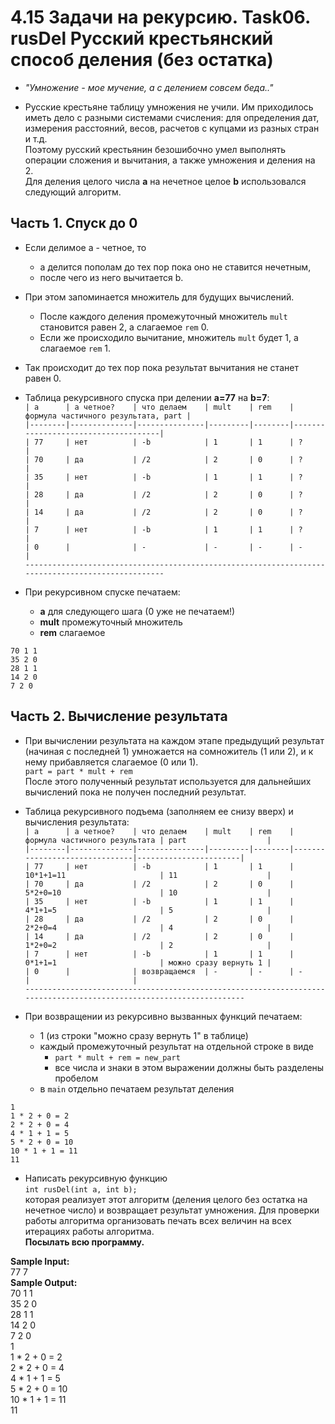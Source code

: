 # 4.15 Задачи на рекурсию. Task06. rusDel Русский крестьянский способ деления (без остатка)

* *"Умножение - мое мучение, а с делением совсем беда.."*  

* Русские крестьяне таблицу умножения не учили. Им приходилось иметь дело с разными системами счисления: для определения дат, измерения расстояний, весов, расчетов с купцами из разных стран и т.д.  
Поэтому русский крестьянин безошибочно умел выполнять операции сложения и вычитания, а также умножения и деления на 2.  
Для деления целого числа **a** на нечетное целое **b** использовался следующий алгоритм.  

## **Часть 1. Спуск до 0**

* Если делимое a - четное, то
  * a делится пополам до тех пор пока оно не ставится нечетным,
  * после чего из него вычитается b.
* При этом запоминается множитель для будущих вычислений.
  * После каждого деления промежуточный множитель `mult` становится равен 2, а слагаемое `rem` 0.
  * Если же происходило вычитание, множитель `mult` будет 1, а слагаемое `rem` 1.
* Так происходит до тех пор пока результат вычитания не станет равен 0.  

* Таблица рекурсивного спуска при делении **a=77** на **b=7**:  
`| a      | a четное?    | что делаем    | mult    | rem    | формула частичного результата, part |`  
`|--------|--------------|---------------|---------|--------|-------------------------------------|`  
`| 77     | нет          | -b            | 1       | 1      | ?                                   |`  
`| 70     | да           | /2            | 2       | 0      | ?                                   |`  
`| 35     | нет          | -b            | 1       | 1      | ?                                   |`  
`| 28     | да           | /2            | 2       | 0      | ?                                   |`  
`| 14     | да           | /2            | 2       | 0      | ?                                   |`  
`| 7      | нет          | -b            | 1       | 1      | ?                                   |`  
`| 0      |              | -             | -       | -      | -                                   |`  
`--------------------------------------------------------------------------------------------------`

* При рекурсивном спуске печатаем:
  * **a** для следующего шага (0 уже не печатаем!)
  * **mult** промежуточный множитель
  * **rem** слагаемое  

`70 1 1`  
`35 2 0`  
`28 1 1`  
`14 2 0`  
`7 2 0`  


## **Часть 2. Вычисление результата**

* При вычислении результата на каждом этапе предыдущий результат (начиная с последней 1) умножается на сомножитель (1 или 2), и к нему прибавляется слагаемое (0 или 1).  
`part = part * mult + rem`  
После этого полученный результат используется для дальнейших вычислений пока не получен последний результат.  

* Таблица рекурсивного подъема (заполняем ее снизу вверх) и вычисления результата:  
`| a      | a четное?    | что делаем    | mult    | rem    | формула частичного результата | part                  |`  
`|--------|--------------|---------------|---------|--------|-------------------------------|-----------------------|`  
`| 77     | нет          | -b            | 1       | 1      | 10*1+1=11                     | 11                    |`  
`| 70     | да           | /2            | 2       | 0      | 5*2+0=10                      | 10                    |`  
`| 35     | нет          | -b            | 1       | 1      | 4*1+1=5                       | 5                     |`  
`| 28     | да           | /2            | 2       | 0      | 2*2+0=4                       | 4                     |`  
`| 14     | да           | /2            | 2       | 0      | 1*2+0=2                       | 2                     |`  
`| 7      | нет          | -b            | 1       | 1      | 0*1+1=1                       | можно сразу вернуть 1 |`  
`| 0      |              | возвращаемся  | -       | -      | -                             |                       |`  
`--------------------------------------------------------------------------------------------------------------------`  

* При возвращении из рекурсивно вызванных функций печатаем:
  * 1 (из строки "можно сразу вернуть 1" в таблице)
  * каждый промежуточный результат на отдельной строке в виде
    * `part * mult + rem = new_part`
    * все числа и знаки в этом выражении должны быть разделены пробелом
  * в `main` отдельно печатаем результат деления  

```// вывод
1
1 * 2 + 0 = 2
2 * 2 + 0 = 4
4 * 1 + 1 = 5
5 * 2 + 0 = 10
10 * 1 + 1 = 11
11
```

* Написать рекурсивную функцию  
`int rusDel(int a, int b);`  
которая реализует этот алгоритм (деления целого без остатка на нечетное число) и возвращает результат умножения. Для проверки работы алгоритма организовать печать всех величин на всех итерациях работы алгоритма.  
**Посылать всю программу.**  

**Sample Input:**  
77 7  
**Sample Output:**  
70 1 1  
35 2 0  
28 1 1  
14 2 0  
7 2 0  
1  
1 \* 2 \+ 0 = 2  
2 \* 2 \+ 0 = 4  
4 \* 1 \+ 1 = 5  
5 \* 2 \+ 0 = 10  
10 \* 1 \+ 1 = 11  
11  
